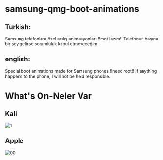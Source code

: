 # samsung-qmg-boot-animations
## Turkish: 
Samsung telefonlara özel açılış animasyonları
!!root lazım!!
Telefonun başına bir şey gelirse sorumluluk kabul etmeyeceğim.
## english:
Special boot animations made for Samsung phones
!!need root!!
If anything happens to the phone, I will not be held responsible.
# What's On-Neler Var
## Kali
![1](https://github.com/Kadir-Atmaca/samsung-qmg-boot-animations/assets/152689373/dcf664de-a222-48ee-b57f-e037b146acd4)
## Apple
![00](https://github.com/Kadir-Atmaca/samsung-qmg-boot-animations/assets/152689373/6b401dc1-baf8-4d8b-bd3f-fa8745e61eea)
